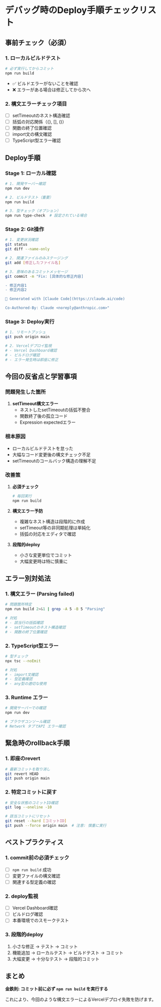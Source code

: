 # デバッグ時のDeploy手順チェックリスト

## 事前チェック（必須）

### 1. ローカルビルドテスト
```bash
# 必ず実行してからコミット
npm run build
```
- ✅ ビルドエラーがないことを確認
- ❌ エラーがある場合は修正してから次へ

### 2. 構文エラーチェック項目
- [ ] setTimeoutのネスト構造確認
- [ ] 括弧の対応関係（{}, [], ()）
- [ ] 関数の終了位置確認
- [ ] import文の構文確認
- [ ] TypeScript型エラー確認

## Deploy手順

### Stage 1: ローカル確認
```bash
# 1. 開発サーバー確認
npm run dev

# 2. ビルドテスト（重要）
npm run build

# 3. 型チェック（オプション）
npm run type-check  # 設定されている場合
```

### Stage 2: Git操作
```bash
# 1. 変更状況確認
git status
git diff --name-only

# 2. 関連ファイルのみステージング
git add [修正したファイル名]

# 3. 意味のあるコミットメッセージ
git commit -m "Fix: [具体的な修正内容]

- 修正内容1
- 修正内容2

🤖 Generated with [Claude Code](https://claude.ai/code)

Co-Authored-By: Claude <noreply@anthropic.com>"
```

### Stage 3: Deploy実行
```bash
# 1. リモートプッシュ
git push origin main

# 2. Vercelデプロイ監視
# - Vercel Dashboard確認
# - ビルドログ確認
# - エラー発生時は即座に修正
```

## 今回の反省点と学習事項

### 問題発生した箇所
1. **setTimeout構文エラー**
   - ネストしたsetTimeoutの括弧不整合
   - 関数終了後の孤立コード
   - Expression expectedエラー

### 根本原因
- ローカルビルドテストを怠った
- 大幅なコード変更後の構文チェック不足
- setTimeoutのコールバック構造の理解不足

### 改善策
1. **必須チェック**
   ```bash
   # 毎回実行
   npm run build
   ```

2. **構文エラー予防**
   - 複雑なネスト構造は段階的に作成
   - setTimeout等の非同期処理は単純化
   - 括弧の対応をエディタで確認

3. **段階的deploy**
   - 小さな変更単位でコミット
   - 大幅変更時は特に慎重に

## エラー別対処法

### 1. 構文エラー (Parsing failed)
```bash
# 問題箇所特定
npm run build 2>&1 | grep -A 5 -B 5 "Parsing"

# 対処
# - 該当行の括弧確認
# - setTimeoutのネスト構造確認
# - 関数の終了位置確認
```

### 2. TypeScript型エラー
```bash
# 型チェック
npx tsc --noEmit

# 対処
# - import文確認
# - 型定義確認
# - any型の適切な使用
```

### 3. Runtime エラー
```bash
# 開発サーバーでの確認
npm run dev

# ブラウザコンソール確認
# Network タブでAPI エラー確認
```

## 緊急時のrollback手順

### 1. 即座のrevert
```bash
# 最新コミットを取り消し
git revert HEAD
git push origin main
```

### 2. 特定コミットに戻す
```bash
# 安全な状態のコミットID確認
git log --oneline -10

# 該当コミットにリセット
git reset --hard [コミットID]
git push --force origin main  # 注意: 慎重に実行
```

## ベストプラクティス

### 1. commit前の必須チェック
- [ ] `npm run build` 成功
- [ ] 変更ファイルの構文確認
- [ ] 関連する型定義の確認

### 2. deploy監視
- [ ] Vercel Dashboard確認
- [ ] ビルドログ確認
- [ ] 本番環境でのスモークテスト

### 3. 段階的deploy
1. 小さな修正 → テスト → コミット
2. 機能追加 → ローカルテスト → ビルドテスト → コミット
3. 大幅変更 → 十分なテスト → 段階的コミット

## まとめ

**金鉄則: コミット前に必ず `npm run build` を実行する**

これにより、今回のような構文エラーによるVercelデプロイ失敗を防げます。
